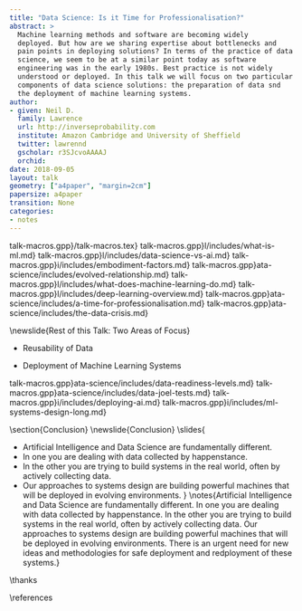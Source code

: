 ```yaml
---
title: "Data Science: Is it Time for Professionalisation?"
abstract: >
  Machine learning methods and software are becoming widely
  deployed. But how are we sharing expertise about bottlenecks and
  pain points in deploying solutions? In terms of the practice of data
  science, we seem to be at a similar point today as software
  engineering was in the early 1980s. Best practice is not widely
  understood or deployed. In this talk we will focus on two particular
  components of data science solutions: the preparation of data snd
  the deployment of machine learning systems. 
author:
- given: Neil D.
  family: Lawrence
  url: http://inverseprobability.com
  institute: Amazon Cambridge and University of Sheffield
  twitter: lawrennd
  gscholar: r3SJcvoAAAAJ
  orchid: 
date: 2018-09-05
layout: talk
geometry: ["a4paper", "margin=2cm"]
papersize: a4paper
transition: None
categories:
- notes
---
```


talk-macros.gpp}/talk-macros.tex}
talk-macros.gpp}l/includes/what-is-ml.md}
talk-macros.gpp}l/includes/data-science-vs-ai.md}
talk-macros.gpp}i/includes/embodiment-factors.md}
talk-macros.gpp}ata-science/includes/evolved-relationship.md}
talk-macros.gpp}l/includes/what-does-machine-learning-do.md}
talk-macros.gpp}l/includes/deep-learning-overview.md}
talk-macros.gpp}ata-science/includes/a-time-for-professionalisation.md}
talk-macros.gpp}ata-science/includes/the-data-crisis.md}

\newslide{Rest of this Talk: Two Areas of Focus}

* Reusability of Data

* Deployment of Machine Learning Systems

talk-macros.gpp}ata-science/includes/data-readiness-levels.md}
talk-macros.gpp}ata-science/includes/data-joel-tests.md}
talk-macros.gpp}i/includes/deploying-ai.md}
talk-macros.gpp}i/includes/ml-systems-design-long.md}

\section{Conclusion}
\newslide{Conclusion}
\slides{
* Artificial Intelligence and Data Science are fundamentally different.
* In one you are dealing with data collected by happenstance.
* In the other you are trying to build systems in the real world, often by actively collecting data.
* Our approaches to systems design are building powerful machines that
will be deployed in evolving environments.
}
\notes{Artificial Intelligence and Data Science are fundamentally different. In one you are dealing with data collected by happenstance. In the other you are trying to build systems in the real world, often by actively collecting data. Our approaches to systems design are building powerful machines that
will be deployed in evolving environments. There is an urgent need for new ideas and methodologies for safe deployment and redployment of these systems.}

\thanks

\references
